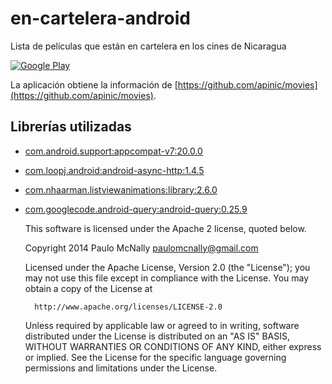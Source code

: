 en-cartelera-android
====================

Lista de películas que están en cartelera en los cines de Nicaragua

[![Google Play](https://ssl.gstatic.com/android/market_images/web/play_logo.png)](https://play.google.com/store/apps/details?id=com.mc.encartelera)

La aplicación obtiene la información de [https://github.com/apinic/movies](https://github.com/apinic/movies).

## Librerías utilizadas

* [com.android.support:appcompat-v7:20.0.0](https://developer.android.com/intl/es/tools/support-library/features.html#v7)
* [com.loopj.android:android-async-http:1.4.5](http://loopj.com/android-async-http/)
* [com.nhaarman.listviewanimations:library:2.6.0](https://github.com/nhaarman/ListViewAnimations)
* [com.googlecode.android-query:android-query:0.25.9](https://code.google.com/p/android-query/)

    This software is licensed under the Apache 2 license, quoted below.
    
    Copyright 2014 Paulo McNally <paulomcnally@gmail.com>
    
    Licensed under the Apache License, Version 2.0 (the "License"); you may not
    use this file except in compliance with the License. You may obtain a copy of
    the License at
    
        http://www.apache.org/licenses/LICENSE-2.0
    
    Unless required by applicable law or agreed to in writing, software
    distributed under the License is distributed on an "AS IS" BASIS, WITHOUT
    WARRANTIES OR CONDITIONS OF ANY KIND, either express or implied. See the
    License for the specific language governing permissions and limitations under
    the License.
